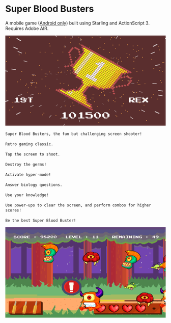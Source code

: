 # Super Blood Busters

A mobile game ([Android only](https://play.google.com/store/apps/details?id=air.air.SuperBloodBustersmobile&gl=GB)) built using Starling and ActionScript 3. Requires Adobe AIR.

![High Score Screen](/screenshot-003.png?raw=true)

```
Super Blood Busters, the fun but challenging screen shooter!

Retro gaming classic.

Tap the screen to shoot.

Destroy the germs!

Activate hyper-mode!

Answer biology questions.

Use your knowledge!

Use power-ups to clear the screen, and perform combos for higher scores!

Be the best Super Blood Buster!
```
![Level 3](/screenshot-001.png?raw=true)
